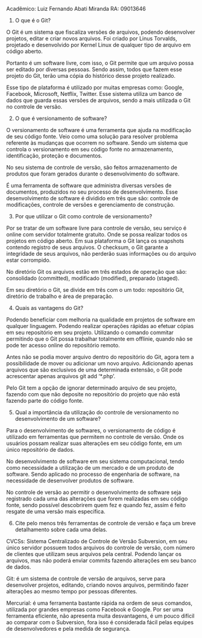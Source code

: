 Acadêmico: Luiz Fernando Abati Miranda
RA: 09013646

1. O que é o Git?

O Git é um sistema que fiscaliza versões de arquivos, podendo desenvolver projetos, editar e criar novos arquivos. Foi criado por Linus Torvalds, projetado e desenvolvido por Kernel Linux de qualquer tipo de arquivo em código aberto. 

Portanto é um software livre, com isso, o Git permite que um arquivo possa ser editado por diversas pessoas. Sendo assim, todos que fazem esse projeto do Git, terão uma cópia do histórico desse projeto realizado. 

Esse tipo de plataforma é utilizado por muitas empresas como: Google, Facebook, Microsoft, Netflix, Twitter. Esse sistema utiliza um banco de dados que guarda essas versões de arquivos, sendo a mais utilizada o Git no controle de versão.
	
2. O que é versionamento de software?

O versionamento de software é uma ferramenta que ajuda na modificação de seu código fonte. Veio como uma solução para resolver problema referente às mudanças que ocorrem no software. Sendo um sistema que controla o versionamento em seu código fonte no armazenamento, identificação, proteção e documentos.

No seu sistema de controle de versão, são feitos armazenamento de produtos que foram gerados durante o desenvolvimento do software.
 
É uma ferramenta de software que administra diversas versões de documentos, produzidos no seu processo de desenvolvimento. Esse desenvolvimento de software é dividido em três que são: controle de modificações, controle de versões e gerenciamento de construção.

3. Por que utilizar o Git como controle de versionamento?

Por se tratar de um software livre para controle de versão, seu serviço é online com servidor totalmente gratuito. Onde se possa realizar todos os projetos em código aberto. Em sua plataforma o Git lança os snapshots contendo registro de seus arquivos. O checksum, o Git garante a integridade de seus arquivos, não perderão suas informações ou do arquivo estar corrompido. 

No diretório Git os arquivos estão em três estados de operação que são: consolidado (committed), modificado (modified), preparado (staged).

Em seu diretório o Git, se divide em três com o um todo: repositório Git, diretório de trabalho e área de preparação.

4. Quais as vantagens do Git?

Podendo beneficiar com melhoria na qualidade em projetos de software em qualquer linguagem. Podendo realizar operações rápidas ao efetuar cópias em seu repositório em seu projeto. Utilizando o comando commitar permitindo que o Git possa trabalhar totalmente em offlinie, quando não se pode ter acesso online do repositório remoto. 

Antes não se podia mover arquivo dentro do repositório do Git, agora tem a possibilidade de mover ou adicionar um novo arquivo. Adicionando apenas arquivos que são exclusivos de uma determinada extensão, o Git pode acrescentar apenas arquivos git add ‘*.php’.

Pelo Git tem a opção de ignorar determinado arquivo de seu projeto, fazendo com que não deposite no repositório do projeto que não está fazendo parte do código fonte.

5. Qual a importância da utilização do controle de versionamento no desenvolvimento de um software?

Para o desenvolvimento de softwares, o versionamento de código é utilizado em ferramentas que permitem no controle de versão. Onde os usuários possam realizar suas alterações em seu código fonte, em um único repositório de dados. 

No desenvolvimento de software em seu sistema computacional, tendo como necessidade a utilização de um mercado e de um produto de software. Sendo aplicado no processo de engenharia de software, na necessidade de desenvolver produtos de software.

No controle de versão ao permitir o desenvolvimento de software seja registrado cada uma das alterações que forem realizadas em seu código fonte, sendo possível descobrirem quem fez e quando fez, assim é feito resgate de uma versão mais específica.

6. Cite pelo menos três ferramentas de controle de versão e faça um breve detalhamento sobre cada uma delas.

CVCSs: Sistema Centralizado de Controle de Versão Subversion, em seu único servidor  possuem todos arquivos do controle de versão, com número de clientes que utilizam seus arquivos pela central. Podendo lançar os arquivos, mas não poderá enviar commits fazendo alterações em seu banco de dados.

Git: é um sistema de controle de versão de arquivos, serve para desenvolver projetos, editando, criando novos arquivos, permitindo fazer alterações ao mesmo tempo por pessoas diferentes.

Mercurial: é uma ferramenta bastante rápida na ordem de seus comandos, utilizada por grandes empresas como Facebook e Google. Por ser uma ferramenta eficiente, não apresenta muita desvantagens, é um pouco difícil ao comparar com o  Subversion, fora isso é considerada fácil pelas equipes de desenvolvedores e pela medida de segurança.
